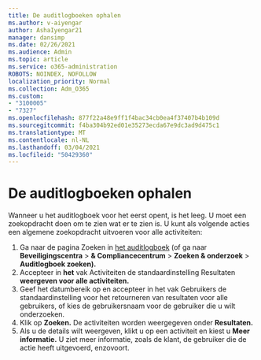```yaml
---
title: De auditlogboeken ophalen
ms.author: v-aiyengar
author: AshaIyengar21
manager: dansimp
ms.date: 02/26/2021
ms.audience: Admin
ms.topic: article
ms.service: o365-administration
ROBOTS: NOINDEX, NOFOLLOW
localization_priority: Normal
ms.collection: Adm_O365
ms.custom:
- "3100005"
- "7327"
ms.openlocfilehash: 877f22a48e9ff1f4bac34cb0ea4f37407b4b109d
ms.sourcegitcommit: f4ba304b92ed01e35273ecda67e9dc3ad9d475c1
ms.translationtype: MT
ms.contentlocale: nl-NL
ms.lasthandoff: 03/04/2021
ms.locfileid: "50429360"
---
```

# <a name="retrieve-the-audit-logs"></a>De auditlogboeken ophalen

Wanneer u het auditlogboek voor het eerst opent, is het leeg. U moet een zoekopdracht doen om te zien wat er te zien is. U kunt als volgende acties een algemene zoekopdracht uitvoeren voor alle activiteiten:

1. Ga naar de pagina Zoeken in [het auditlogboek](https://protection.office.com/#/unifiedauditlog) (of ga naar **Beveiligingscentra**  >  **& Compliancecentrum**  >  **Zoeken & onderzoek**  >  **Auditlogboek zoeken).**
1. Accepteer in **het** vak Activiteiten de standaardinstelling Resultaten **weergeven voor alle activiteiten.**
1. Geef het datumbereik op  en accepteer in het vak Gebruikers de standaardinstelling voor het retourneren van resultaten voor alle gebruikers, of kies de gebruikersnaam voor de gebruiker die u wilt onderzoeken.
1. Klik op **Zoeken.** De activiteiten worden weergegeven onder **Resultaten.**
1. Als u de details wilt weergeven, klikt u op een activiteit en kiest u **Meer informatie.** U ziet meer informatie, zoals de klant, de gebruiker die de actie heeft uitgevoerd, enzovoort.
